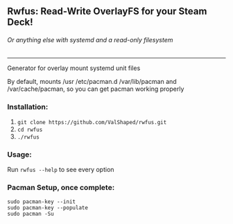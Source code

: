 ## Rwfus: Read-Write OverlayFS for your Steam Deck!
###### Or anything else with systemd and a read-only filesystem
---

Generator for overlay mount systemd unit files

By default, mounts /usr /etc/pacman.d /var/lib/pacman and /var/cache/pacman, so you can get pacman working properly

### Installation:

1. `git clone https://github.com/ValShaped/rwfus.git`
2. `cd rwfus`
3. `./rwfus`

### Usage:

Run `rwfus --help` to see every option

### Pacman Setup, once complete:
```
sudo pacman-key --init
sudo pacman-key --populate
sudo pacman -Su
```
